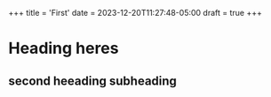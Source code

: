 +++
title = 'First'
date = 2023-12-20T11:27:48-05:00
draft = true
+++

# Heading heres
## second heeading subheading